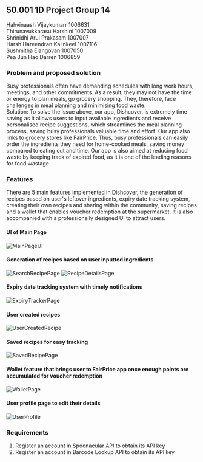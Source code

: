 ## 50.001 1D Project Group 14

Hahvinaash Vijaykumarr      1006631  
Thirunavukkarasu Harshini   1007009  
Shrinidhi Arul Prakasam     1007007  
Harsh Hareendran Kalinkeel  1007116  
Sushmitha Elangovan         1007050  
Pea Jun Hao Darren          1006859  


### Problem and proposed solution
Busy professionals often have demanding schedules with long work hours, meetings, and other commitments. As a result, they may not have the time or energy to plan meals, go grocery shopping. They, therefore, face challenges in meal planning and minimising food waste.    
Solution: To solve the issue above, our app, Dishcover, is extremely time saving as it allows users to input available ingredients and receive personalised recipe suggestions, which streamlines the meal planning process, saving busy professionals valuable time and effort. Our app also links to grocery stores like FairPrice. Thus, busy professionals can easily order the ingredients they need for home-cooked meals, saving money compared to eating out and time. Our app is also aimed at reducing food waste by keeping track of expired food, as it is one of the leading reasons for food wastage. 

### Features
There are 5 main features implemented in Dishcover, the generation of recipes based on user's leftover ingredients, expiry date tracking system, creating their own recipes and sharing within the community, saving recipes and a wallet that enables voucher redemption at the supermarket.
It is also accompanied with a professionally designed UI to attract users.

#### UI of Main Page
![MainPageUI](https://github.com/DarrenPea/Dishcover/assets/122805747/78fbea5c-e674-40a8-a684-2d24cfaf3a4e)


#### Generation of recipes based on user inputted ingredients
![SearchRecipePage](https://github.com/DarrenPea/Dishcover/assets/122805747/7db0c609-ac30-44ab-92ef-b6e84529f330)
![RecipeDetailsPage](https://github.com/DarrenPea/Dishcover/assets/122805747/ef5bef23-cff2-45ef-811c-af7b9878113b)

#### Expiry date tracking system with timely notifications
![ExpiryTrackerPage](https://github.com/DarrenPea/Dishcover/assets/122805747/1f1b40fa-73a6-4d70-8bb3-630458524c2e)

#### User created recipes
![UserCreatedRecipe](https://github.com/DarrenPea/Dishcover/assets/122805747/1df30002-e609-4172-a640-d8678def6699)

#### Saved recipes for easy tracking
![SavedRecipePage](https://github.com/DarrenPea/Dishcover/assets/122805747/49c8e5ec-fc41-4fdc-b001-2a9b4723572e)

#### Wallet feature that brings user to FairPrice app once enough points are accumulated for voucher redemption
![WalletPage](https://github.com/DarrenPea/Dishcover/assets/122805747/9e98e065-5667-469f-9063-1ccd0a2e7d47)

#### User profile page to edit their details
![UserProfile](https://github.com/DarrenPea/Dishcover/assets/122805747/286aa673-e645-429d-ac78-668f4f6f357b)

### Requirements
1. Register an account in Spoonacular API to obtain its API key
2. Register an account in Barcode Lookup API to obtain its API key
